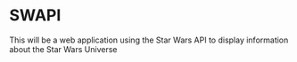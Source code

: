 # SWAPI
This will be a web application using the Star Wars API to display information about the Star Wars Universe
